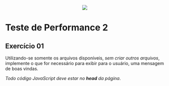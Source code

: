 <p align="center">
    <img src="https://www.infnet.edu.br/infnet/wp-content/themes/infnet.homepage//assets/img/LogoInfnetRodape.png"/>
</p>

# Teste de Performance 2

## Exercício 01

Utilizando-se somente os arquivos disponíveis, _sem criar outros arquivos_, implemente o que for necessário para exibir para o usuário, uma mensagem de boas vindas.

_Todo código JavaScript deve estar no **head** da página_.
